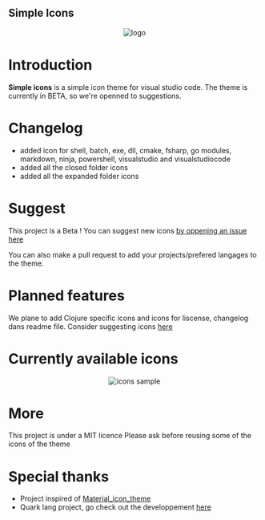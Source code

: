 
## Simple Icons

<p align="center"><img src="https://raw.githubusercontent.com/Comdec35000/Simple-Icons/master/LOGO.png" alt="logo"></p>

# Introduction
**Simple icons** is a simple icon theme for visual studio code. The theme is currently in BETA, so we're openned to suggestions.


# Changelog

+ added icon for shell, batch, exe, dll, cmake, fsharp, go modules, markdown, ninja, powershell, visualstudio and visualstudiocode
+ added all the closed folder icons
+ added all the expanded folder icons

# Suggest

This project is a Beta ! You can suggest new icons [by oppening an issue here](https://github.com/Comdec35000/Simple-Icons/issues/new)

You can also make a pull request to add your projects/prefered langages to the theme.


# Planned features

We plane to add Clojure specific icons and icons for liscense, changelog dans readme file.
Consider suggesting icons [here](#Suggest)


# Currently available icons

<p align="center"><img src="https://raw.githubusercontent.com/Comdec35000/Simple-Icons/master/assets/sample.png" alt="icons sample"></p>


# More

This project is under a MIT licence 
Please ask before reusing some of the icons of the theme

# Special thanks

- Project inspired of [Material_icon_theme](https://marketplace.visualstudio.com/items?itemName=PKief.material-icon-theme)
- Quark lang project, go check out the developpement [here](https://github.com/quark-lang/quark)